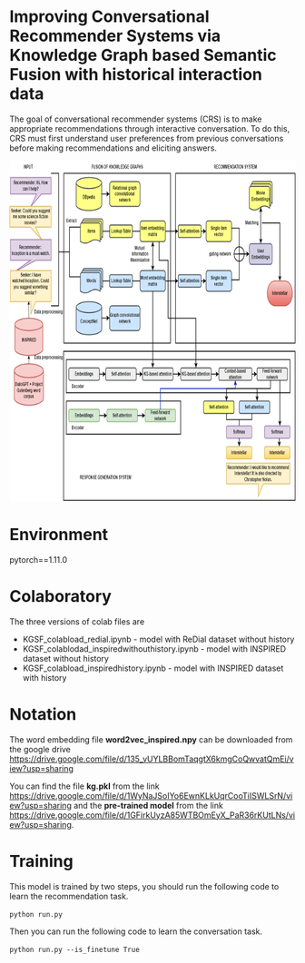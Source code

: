 # Improving Conversational Recommender Systems via Knowledge Graph based Semantic Fusion with historical interaction data

The goal of conversational recommender systems (CRS) is to make appropriate recommendations through interactive conversation. To do this, CRS must first understand user preferences from previous conversations before making recommendations and eliciting answers.

<img src="./Figure1again.png" width=900 height=600 />

# Environment
pytorch==1.11.0

# Colaboratory

The three versions of colab files are 

- KGSF_colabload_redial.ipynb - model with ReDial dataset without history
- KGSF_colablodad_inspiredwithouthistory.ipynb - model with INSPIRED dataset without history
- KGSF_colabload_inspiredhistory.ipynb - model with INSPIRED dataset with history

# Notation
The word embedding file **word2vec_inspired.npy** can be downloaded from the google drive https://drive.google.com/file/d/135_vUYLBBomTaqgtX6kmgCoQwvatQmEi/view?usp=sharing

You can find the file **kg.pkl** from the link https://drive.google.com/file/d/1WyNaJSoIYo6EwnKLkUqrCooTiISWLSrN/view?usp=sharing and the **pre-trained model** from the link https://drive.google.com/file/d/1GFirkUyzA85WTBOmEyX_PaR36rKUtLNs/view?usp=sharing. 

# Training
This model is trained by two steps, you should run the following code to learn the recommendation task.

```python run.py```

Then you can run the following code to learn the conversation task. 

```python run.py --is_finetune True```
